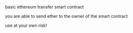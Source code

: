 basic ethereum transfer smart contract

you are able to send ether to the owner of the smart contract

use at your own risk!
